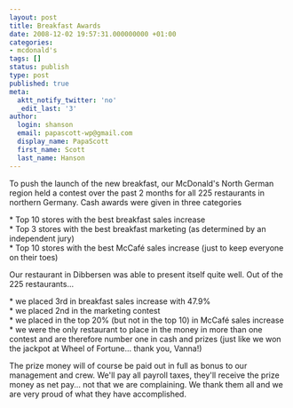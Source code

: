 ```yaml
---
layout: post
title: Breakfast Awards
date: 2008-12-02 19:57:31.000000000 +01:00
categories:
- mcdonald's
tags: []
status: publish
type: post
published: true
meta:
  aktt_notify_twitter: 'no'
  _edit_last: '3'
author:
  login: shanson
  email: papascott-wp@gmail.com
  display_name: PapaScott
  first_name: Scott
  last_name: Hanson
---
```

<p>To push the launch of the new breakfast, our McDonald's North German region held a contest over the past 2 months for all 225 restaurants in northern Germany. Cash awards were given in three categories</p>
<p>* Top 10 stores with the best breakfast sales increase<br />
* Top 3 stores with the best breakfast marketing (as determined by an independent jury)<br />
* Top 10 stores with the best McCaf&eacute; sales increase (just to keep everyone on their toes)</p>
<p>Our restaurant in Dibbersen was able to present itself quite well. Out of the 225 restaurants...</p>
<p>* we placed 3rd in breakfast sales increase with 47.9%<br />
* we placed 2nd in the marketing contest<br />
* we placed in the top 20% (but not in the top 10) in McCaf&eacute; sales increase<br />
* we were the only restaurant to place in the money in more than one contest and are therefore number one in cash and prizes (just like we won the jackpot at Wheel of Fortune... thank you,  Vanna!)</p>
<p>The prize money will of course be paid out in full as bonus to our management and crew. We'll pay all payroll taxes, they'll receive the prize money as net pay... not that we are complaining. We thank them all and we are very proud of what they have accomplished. </p>
